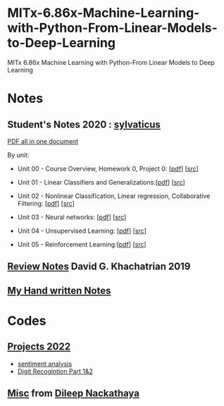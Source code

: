 # MITx-6.86x-Machine-Learning-with-Python-From-Linear-Models-to-Deep-Learning
MITx 6.86x Machine Learning with Python-From Linear Models to Deep Learning

# Notes
## Student's Notes 2020 : [sylvaticus](https://github.com/sylvaticus)

[PDF all in one document](MITx_6.86x_notes.md.pdf)

By unit:

- Unit 00 - Course Overview, Homework 0, Project 0: [[pdf](Unit%2000%20-%20Course%20Overview%2C%20Homework%200%2C%20Project%200/Unit%2000%20-%20Course%20Overview%2C%20Homework%200%2C%20Project%200.md.pdf)] [[src](Unit%2000%20-%20Course%20Overview%2C%20Homework%200%2C%20Project%200/Unit%2000%20-%20Course%20Overview%2C%20Homework%200%2C%20Project%200.md)]

- Unit 01 - Linear Classifiers and Generalizations:[[pdf](Unit%2001%20-%20Linear%20Classifiers%20and%20Generalizations/Unit%2001%20-%20Linear%20Classifiers%20and%20Generalizations.md.pdf)] [[src](Unit%2001%20-%20Linear%20Classifiers%20and%20Generalizations/Unit%2001%20-%20Linear%20Classifiers%20and%20Generalizations.md)]

- Unit 02 - Nonlinear Classification, Linear regression, Collaborative Filtering: [[pdf](Unit%2002%20-%20Nonlinear%20Classification%2C%20Linear%20regression%2C%20Collaborative%20Filtering/Unit%2002%20-%20Nonlinear%20Classification%2C%20Linear%20regression%2C%20Collaborative%20Filtering.md.pdf)] [[src](Unit%2002%20-%20Nonlinear%20Classification%2C%20Linear%20regression%2C%20Collaborative%20Filtering/Unit%2002%20-%20Nonlinear%20Classification%2C%20Linear%20regression%2C%20Collaborative%20Filtering.md)]

- Unit 03 - Neural networks:  [[pdf](Unit%2003%20-%20Neural%20networks/Unit%2003%20-%20Neural%20networks.md.pdf)] [[src](Unit%2003%20-%20Neural%20networks/Unit%2003%20-%20Neural%20networks.md)]

- Unit 04 - Unsupervised Learning: [[pdf](Unit%2004%20-%20Unsupervised%20Learning/Unit%2004%20-%20Unsupervised%20Learning.md.pdf)] [[src](Unit%2004%20-%20Unsupervised%20Learning/Unit%2004%20-%20Unsupervised%20Learning.md)]

- Unit 05 - Reinforcement Learning:[[pdf](Unit%2005%20-%20Reinforcement%20Learning/Unit%2005%20-%20Reinforcement%20Learning.md.pdf)] [[src](Unit%2005%20-%20Reinforcement%20Learning/Unit%2005%20-%20Reinforcement%20Learning.md)]

## [Review Notes](Machine%20Learning%20with%20Python%20-%20From%20Linear%20Models%20to%20Deep%20Learning%20(6.86x).pdf) David G. Khachatrian 2019

## [My Hand written Notes](Hand%20written%20Notes%20Mitx%206.86%20before%20Midterm.pdf)

# Codes
## [Projects 2022](Projects)

- [sentiment analysis](Projects/sentiment_analysis)
- [Digit Recogintion Part 1&2](Projects/Digit%20Recogintion)

## [Misc](Misc) from [Dileep Nackathaya](https://github.com/dnackat)
